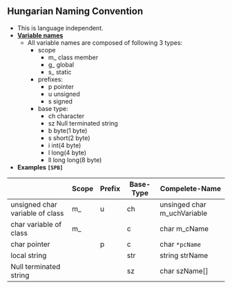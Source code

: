 ## Hungarian Naming Convention
- This is language independent.
- **[Variable names](http://web.mst.edu/~cpp/common/hungarian.html)**
  - All variable names are composed of following 3 types: 
    - scope
      - m_ class member
      - g_ global
      - s_ static
    - prefixes:
      - p pointer
      - u unsigned
      - s signed
    - base type:
      - ch character
      - sz Null terminated string
      - b byte(1 byte)
      - s short(2 byte)
      - i int(4 byte)
      - l long(4 byte)
      - ll long long(8 byte)
- **Examples `[SPB]`**
  
||Scope|Prefix|Base-Type|Compelete-Name|
|---|---|---|---|---|
|unsigned char variable of class|m_|u|ch|unsinged char m_uchVariable|
|char variable of class|m_||c|char m_cName|
|char pointer||p|c|char `*pcName`|
|local string|||str|string strName|
|Null terminated string|||sz|char szName[]|
